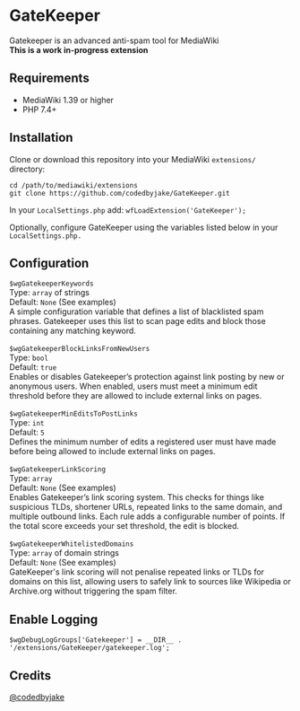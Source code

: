 # GateKeeper
Gatekeeper is an advanced anti-spam tool for MediaWiki <br/>
**This is a work in-progress extension**

## Requirements

- MediaWiki 1.39 or higher
- PHP 7.4+

## Installation
Clone or download this repository into your MediaWiki `extensions/` directory: <br/>
```
cd /path/to/mediawiki/extensions
git clone https://github.com/codedbyjake/GateKeeper.git
```

In your `LocalSettings.php` add:
`wfLoadExtension('GateKeeper');`

Optionally, configure GateKeeper using the variables listed below in your `LocalSettings.php.`

## Configuration

`$wgGatekeeperKeywords` 
  <br/>Type: `array` of strings
  <br/>Default: `None` (See examples)
  <br/>A simple configuration variable that defines a list of blacklisted spam phrases. Gatekeeper uses this list to scan page edits and block those containing any matching keyword.
<br/><br/>
`$wgGatekeeperBlockLinksFromNewUsers` 
  <br/>Type: `bool` 
  <br/>Default: `true`
  <br/>Enables or disables Gatekeeper’s protection against link posting by new or anonymous users. When enabled, users must meet a minimum edit threshold before they are allowed to include external links on pages. <br/><br/>
`$wgGatekeeperMinEditsToPostLinks`
  <br/>Type: `int`
  <br/>Default: `5`
  <br/>Defines the minimum number of edits a registered user must have made before being allowed to include external links on pages.<br/><br/>
`$wgGatekeeperLinkScoring`
  <br/>Type: `array`
  <br/>Default: `None` (See examples)
  <br/>Enables Gatekeeper’s link scoring system. This checks for things like suspicious TLDs, shortener URLs, repeated links to the same domain, and multiple outbound links. Each rule adds a configurable number of points. If the total score exceeds your set threshold, the edit is blocked. <br/><br/>
`$wgGatekeeperWhitelistedDomains`
  <br/>Type: `array` of domain strings
  <br/>Default: `None` (See examples)
  <br/>GateKeeper's link scoring will not penalise repeated links or TLDs for domains on this list, allowing users to safely link to sources like Wikipedia or Archive.org without triggering the spam filter.

## Enable Logging
`$wgDebugLogGroups['Gatekeeper'] = __DIR__ . '/extensions/GateKeeper/gatekeeper.log';`

## Credits
[@codedbyjake](https://github.com/codedbyjake)
